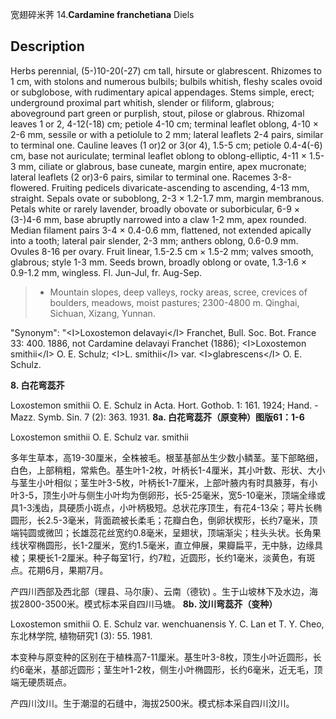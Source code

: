 宽翅碎米荠
14.**Cardamine franchetiana** Diels

## Description
Herbs perennial, (5-)10-20(-27) cm tall, hirsute or glabrescent. Rhizomes to 1 cm, with stolons and numerous bulbils; bulbils whitish, fleshy scales ovoid or subglobose, with rudimentary apical appendages. Stems simple, erect; underground proximal part whitish, slender or filiform, glabrous; aboveground part green or purplish, stout, pilose or glabrous. Rhizomal leaves 1 or 2, 4-12(-18) cm; petiole 4-10 cm; terminal leaflet oblong, 4-10 × 2-6 mm, sessile or with a petiolule to 2 mm; lateral leaflets 2-4 pairs, similar to terminal one. Cauline leaves (1 or)2 or 3(or 4), 1.5-5 cm; petiole 0.4-4(-6) cm, base not auriculate; terminal leaflet oblong to oblong-elliptic, 4-11 × 1.5-3 mm, ciliate or glabrous, base cuneate, margin entire, apex mucronate; lateral leaflets (2 or)3-6 pairs, similar to terminal one. Racemes 3-8-flowered. Fruiting pedicels divaricate-ascending to ascending, 4-13 mm, straight. Sepals ovate or suboblong, 2-3 × 1.2-1.7 mm, margin membranous. Petals white or rarely lavender, broadly obovate or suborbicular, 6-9 × (3-)4-6 mm, base abruptly narrowed into a claw 1-2 mm, apex rounded. Median filament pairs 3-4 × 0.4-0.6 mm, flattened, not extended apically into a tooth; lateral pair slender, 2-3 mm; anthers oblong, 0.6-0.9 mm. Ovules 8-16 per ovary. Fruit linear, 1.5-2.5 cm × 1.5-2 mm; valves smooth, glabrous; style 1-3 mm. Seeds brown, broadly oblong or ovate, 1.3-1.6 × 0.9-1.2 mm, wingless. Fl. Jun-Jul, fr. Aug-Sep.


> * Mountain slopes, deep valleys, rocky areas, scree, crevices of boulders, meadows, moist pastures; 2300-4800 m. Qinghai, Sichuan, Xizang, Yunnan.

  "Synonym": "&lt;I&gt;Loxostemon delavayi&lt;/I&gt; Franchet, Bull. Soc. Bot. France 33: 400. 1886, not Cardamine delavayi Franchet (1886); &lt;I&gt;Loxostemon smithii&lt;/I&gt; O. E. Schulz; &lt;I&gt;L. smithii&lt;/I&gt; var. &lt;I&gt;glabrescens&lt;/I&gt; O. E. Schulz.

**8. 白花弯蕊芥**

Loxostemon smithii O. E. Schulz in Acta. Hort. Gothob. 1: 161. 1924; Hand. -Mazz. Symb. Sin. 7 (2): 363. 1931.
**8a. 白花弯蕊芥（原变种）图版61：1-6**

Loxostemon smithii O. E. Schulz var. smithii

多年生草本，高19-30厘米，全株被毛。根茎基部丛生少数小鳞茎。茎下部略细，白色，上部稍粗，常紫色。基生叶1-2枚，叶柄长1-4厘米，其小叶数、形状、大小与茎生小叶相似；茎生叶3-5枚，叶柄长1-7厘米，上部叶腋内有时具腋芽，有小叶3-5，顶生小叶与侧生小叶均为倒卵形，长5-25毫米，宽5-10毫米，顶端全缘或具1-3浅齿，具硬质小斑点，小叶柄极短。总状花序顶生，有花4-13朵；萼片长椭圆形，长2.5-3毫米，背面疏被长柔毛；花瓣白色，倒卵状楔形，长约7毫米，顶端钝圆或微凹；长雄蕊花丝宽约0.8毫米，呈翅状，顶端渐尖；柱头头状。长角果线状窄椭圆形，长1-2厘米，宽约1.5毫米，直立伸展，果瓣扁平，无中脉，边缘具棱；果梗长1-2厘米。种子每室1行，约7粒，近圆形，长约1毫米，淡黄色，有斑点。花期6月，果期7月。

产四川西部及西北部（理县、马尔康）、云南（德钦) 。生于山坡林下及水边，海拔2800-3500米。模式标本采自四川马塘。
**8b. 汶川弯蕊芥（变种）**

Loxostemon smithii O. E. Schulz var. wenchuanensis Y. C. Lan et T. Y. Cheo, 东北林学院, 植物研究1 (3): 55. 1981.

本变种与原变种的区别在于植株高7-11厘米。基生叶3-8枚，顶生小叶近圆形，长约6毫米，基部近圆形；茎生叶1-2枚，侧生小叶椭圆形，长约6毫米，近无毛，顶端无硬质斑点。

产四川汶川。生于潮湿的石缝中，海拔2500米。模式标本采自四川汶川。
